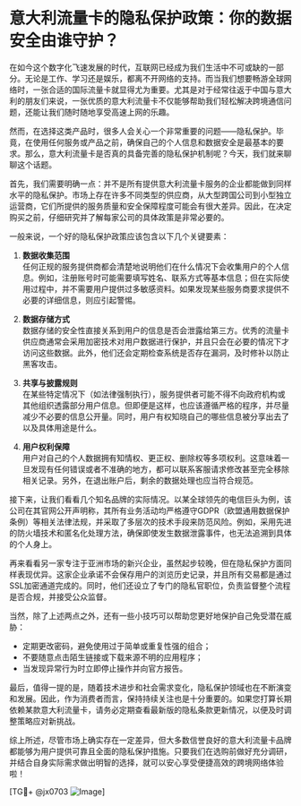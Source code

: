 # 意大利流量卡的隐私保护政策：你的数据安全由谁守护？

在如今这个数字化飞速发展的时代，互联网已经成为我们生活中不可或缺的一部分。无论是工作、学习还是娱乐，都离不开网络的支持。而当我们想要畅游全球网络时，一张合适的国际流量卡就显得尤为重要。尤其是对于经常往返于中国与意大利的朋友们来说，一张优质的意大利流量卡不仅能够帮助我们轻松解决跨境通信问题，还能让我们随时随地享受高速上网的乐趣。

然而，在选择这类产品时，很多人会关心一个非常重要的问题——隐私保护。毕竟，在使用任何服务或产品之前，确保自己的个人信息和数据安全是最基本的要求。那么，意大利流量卡是否真的具备完善的隐私保护机制呢？今天，我们就来聊聊这个话题。

首先，我们需要明确一点：并不是所有提供意大利流量卡服务的企业都能做到同样水平的隐私保护。市场上存在许多不同类型的供应商，从大型跨国公司到小型独立运营商，它们所提供的服务质量和安全保障程度可能会有很大差异。因此，在决定购买之前，仔细研究并了解每家公司的具体政策是非常必要的。

一般来说，一个好的隐私保护政策应该包含以下几个关键要素：

1. **数据收集范围**  
   任何正规的服务提供商都会清楚地说明他们在什么情况下会收集用户的个人信息。例如，注册账号时可能需要填写姓名、联系方式等基本信息；但在实际使用过程中，并不需要用户提供过多敏感资料。如果发现某些服务商要求提供不必要的详细信息，则应引起警惕。

2. **数据存储方式**  
   数据存储的安全性直接关系到用户的信息是否会泄露给第三方。优秀的流量卡供应商通常会采用加密技术对用户数据进行保护，并且只会在必要的情况下才访问这些数据。此外，他们还会定期检查系统是否存在漏洞，及时修补以防止黑客攻击。

3. **共享与披露规则**  
   在某些特定情况下（如法律强制执行），服务提供者可能不得不向政府机构或其他组织透露部分用户信息。但即便是这样，也应该遵循严格的程序，并尽量减少不必要的信息公开量。同时，用户有权知晓自己的哪些信息被分享出去了以及具体用途是什么。

4. **用户权利保障**  
   用户对自己的个人数据拥有知情权、更正权、删除权等多项权利。这意味着一旦发现有任何错误或者不准确的地方，都可以联系客服请求修改甚至完全移除相关记录。另外，在退出账户后，剩余的数据处理也应当符合规范。

接下来，让我们看看几个知名品牌的实际情况。以某全球领先的电信巨头为例，该公司在其官网公开声明称，其所有业务活动均严格遵守GDPR（欧盟通用数据保护条例）等相关法律法规，并采取了多层次的技术手段来防范风险。例如，采用先进的防火墙技术和匿名化处理方法，确保即使发生数据泄露事件，也无法追溯到具体的个人身上。

再来看看另一家专注于亚洲市场的新兴企业，虽然起步较晚，但在隐私保护方面同样表现优异。这家企业承诺不会保存用户的浏览历史记录，并且所有交易都是通过SSL加密通道完成的。同时，他们还设立了专门的隐私官职位，负责监督整个流程是否合规，并接受公众监督。

当然，除了上述两点之外，还有一些小技巧可以帮助您更好地保护自己免受潜在威胁：

- 定期更改密码，避免使用过于简单或重复性强的组合；
- 不要随意点击陌生链接或下载来源不明的应用程序；
- 当发现异常行为时立即停止操作并向官方报告。

最后，值得一提的是，随着技术进步和社会需求变化，隐私保护领域也在不断演变和发展。因此，作为消费者而言，保持持续关注也是十分重要的。如果您打算长期依赖某款意大利流量卡，请务必定期查看最新版的隐私条款更新情况，以便及时调整策略应对新挑战。

综上所述，尽管市场上确实存在一定差异，但大多数信誉良好的意大利流量卡品牌都能够为用户提供可靠且全面的隐私保护措施。只要我们在选购前做好充分调研，并结合自身实际需求做出明智的选择，就可以安心享受便捷高效的跨境网络体验啦！

[TG💪+ @jx0703 ![Image](https://github.com/user-attachments/assets/dbca1d08-cadb-493c-b0ec-ad6f7a83f270)]